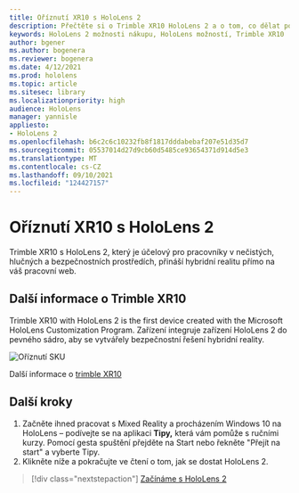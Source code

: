 ```yaml
---
title: Oříznutí XR10 s HoloLens 2
description: Přečtěte si o Trimble XR10 HoloLens 2 a o tom, co dělat po získání vlastní.
keywords: HoloLens 2 možnosti nákupu, HoloLens možností, Trimble XR10
author: bgener
ms.author: bogenera
ms.reviewer: bogenera
ms.date: 4/12/2021
ms.prod: hololens
ms.topic: article
ms.sitesec: library
ms.localizationpriority: high
audience: HoloLens
manager: yannisle
appliesto:
- HoloLens 2
ms.openlocfilehash: b6c2c6c10232fb8f1817dddabebaf207e51d35d7
ms.sourcegitcommit: 05537014d27d9cb60d5485ce93654371d914d5e3
ms.translationtype: MT
ms.contentlocale: cs-CZ
ms.lasthandoff: 09/10/2021
ms.locfileid: "124427157"
---
```

# <a name="trimble-xr10-with-hololens-2"></a>Oříznutí XR10 s HoloLens 2

Trimble XR10 s HoloLens 2, který je účelový pro pracovníky v nečistých, hlučných a bezpečnostních prostředích, přináší hybridní realitu přímo na váš pracovní web.

## <a name="learn-about-trimble-xr10"></a>Další informace o Trimble XR10

Trimble XR10 with HoloLens 2 is the first device created with the Microsoft HoloLens Customization Program. Zařízení integruje zařízení HoloLens 2 do pevného sádro, aby se vytvářely bezpečnostní řešení hybridní reality.

![Oříznutí SKU](./images/trimble-ed.png)

Další informace o [trimble XR10](https://fieldtech.trimble.com/en/product/trimble-xr10-with-hololens-2)

## <a name="next-steps"></a>Další kroky

1. Začněte ihned pracovat s Mixed Reality a procházením Windows 10 na HoloLens – podívejte se na aplikaci **Tipy,** která vám pomůže s ručními kurzy. Pomocí gesta spuštění přejděte na Start nebo řekněte "Přejít na start" a vyberte Tipy.
1. Klikněte níže a pokračujte ve čtení o tom, jak se dostat HoloLens 2.

> [!div class="nextstepaction"]
> [Začínáme s HoloLens 2](hololens2-basic-usage.md)
